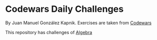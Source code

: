 # Codewars Daily Challenges
By Juan Manuel González Kapnik. Exercises are taken from [Codewars](www.codewars.com)

This repository has challenges of [Algebra](https://github.com/just-juanma/Codewars/blob/main/Algebra/8%20kyu/completed_algebra.md)
